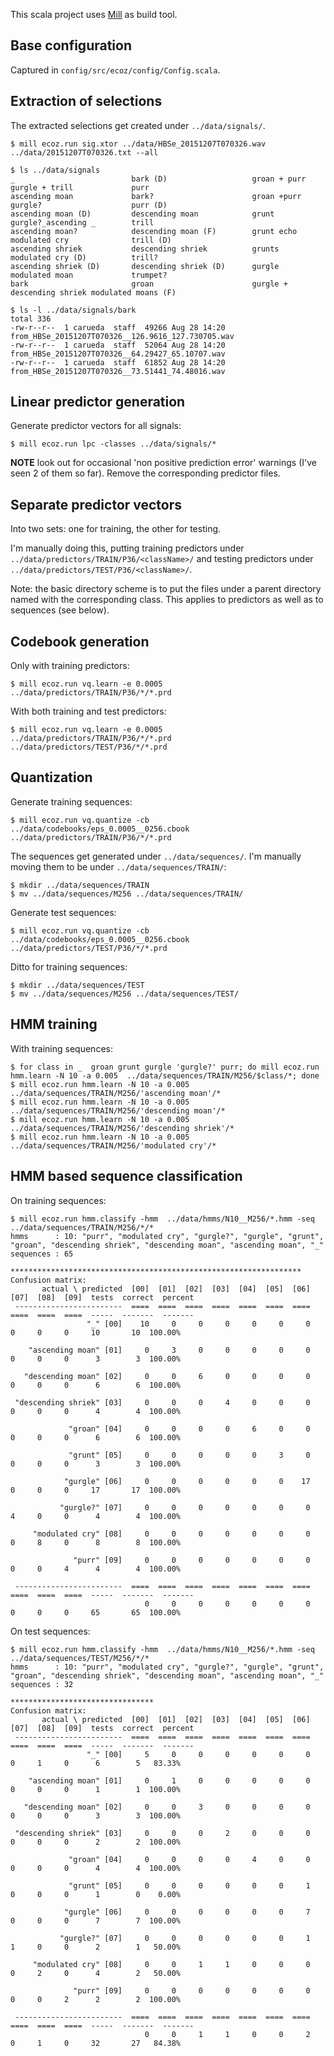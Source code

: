 This scala project uses [Mill](http://www.lihaoyi.com/mill/) as build tool.


## Base configuration

Captured in `config/src/ecoz/config/Config.scala`.

## Extraction of selections

The extracted selections get created under `../data/signals/`.

    $ mill ecoz.run sig.xtor ../data/HBSe_20151207T070326.wav ../data/20151207T070326.txt --all

    $ ls ../data/signals
    _                          bark (D)                   groan + purr               gurgle + trill             purr
    ascending moan             bark?                      groan +purr                gurgle?                    purr (D)
    ascending moan (D)         descending moan            grunt                      gurgle?_ascending _        trill
    ascending moan?            descending moan (F)        grunt echo                 modulated cry              trill (D)
    ascending shriek           descending shriek          grunts                     modulated cry (D)          trill?
    ascending shriek (D)       descending shriek (D)      gurgle                     modulated moan             trumpet?
    bark                       groan                      gurgle + descending shriek modulated moans (F)

    $ ls -l ../data/signals/bark
    total 336
    -rw-r--r--  1 carueda  staff  49266 Aug 28 14:20 from_HBSe_20151207T070326__126.9616_127.730705.wav
    -rw-r--r--  1 carueda  staff  52064 Aug 28 14:20 from_HBSe_20151207T070326__64.29427_65.10707.wav
    -rw-r--r--  1 carueda  staff  61852 Aug 28 14:20 from_HBSe_20151207T070326__73.51441_74.48016.wav

## Linear predictor generation

Generate predictor vectors for all signals:

    $ mill ecoz.run lpc -classes ../data/signals/*

**NOTE** look out for occasional 'non positive prediction error' warnings
(I've seen 2 of them so far). Remove the corresponding predictor files.

## Separate predictor vectors

Into two sets: one for training, the other for testing.

I'm manually doing this, putting training predictors under
`../data/predictors/TRAIN/P36/<className>/`
and testing predictors under
`../data/predictors/TEST/P36/<className>/`.

Note: the basic directory scheme is to put the files under a parent
directory named with the corresponding class.
This applies to predictors as well as to sequences (see below).

## Codebook generation

Only with training predictors:

    $ mill ecoz.run vq.learn -e 0.0005  ../data/predictors/TRAIN/P36/*/*.prd

With both training and test predictors:

    $ mill ecoz.run vq.learn -e 0.0005 ../data/predictors/TRAIN/P36/*/*.prd ../data/predictors/TEST/P36/*/*.prd

## Quantization

Generate training sequences:

    $ mill ecoz.run vq.quantize -cb ../data/codebooks/eps_0.0005__0256.cbook ../data/predictors/TRAIN/P36/*/*.prd

The sequences get generated under `../data/sequences/`.
I'm manually moving them to be under `../data/sequences/TRAIN/`:

    $ mkdir ../data/sequences/TRAIN
    $ mv ../data/sequences/M256 ../data/sequences/TRAIN/

Generate test sequences:

    $ mill ecoz.run vq.quantize -cb ../data/codebooks/eps_0.0005__0256.cbook ../data/predictors/TEST/P36/*/*.prd

Ditto for training sequences:

    $ mkdir ../data/sequences/TEST
    $ mv ../data/sequences/M256 ../data/sequences/TEST/

## HMM training

With training sequences:

    $ for class in _  groan grunt gurgle 'gurgle?' purr; do mill ecoz.run hmm.learn -N 10 -a 0.005  ../data/sequences/TRAIN/M256/$class/*; done
    $ mill ecoz.run hmm.learn -N 10 -a 0.005  ../data/sequences/TRAIN/M256/'ascending moan'/*
    $ mill ecoz.run hmm.learn -N 10 -a 0.005  ../data/sequences/TRAIN/M256/'descending moan'/*
    $ mill ecoz.run hmm.learn -N 10 -a 0.005  ../data/sequences/TRAIN/M256/'descending shriek'/*
    $ mill ecoz.run hmm.learn -N 10 -a 0.005  ../data/sequences/TRAIN/M256/'modulated cry'/*

## HMM based sequence classification

On training sequences:

    $ mill ecoz.run hmm.classify -hmm  ../data/hmms/N10__M256/*.hmm -seq ../data/sequences/TRAIN/M256/*/*
    hmms      : 10: "purr", "modulated cry", "gurgle?", "gurgle", "grunt", "groan", "descending shriek", "descending moan", "ascending moan", "_"
    sequences : 65

    *****************************************************************
    Confusion matrix:
           actual \ predicted  [00]  [01]  [02]  [03]  [04]  [05]  [06]  [07]  [08]  [09]  tests  correct  percent
     ------------------------  ====  ====  ====  ====  ====  ====  ====  ====  ====  ====  -----  -------  -------
                     "_" [00]    10     0     0     0     0     0     0     0     0     0     10       10  100.00%

        "ascending moan" [01]     0     3     0     0     0     0     0     0     0     0      3        3  100.00%

       "descending moan" [02]     0     0     6     0     0     0     0     0     0     0      6        6  100.00%

     "descending shriek" [03]     0     0     0     4     0     0     0     0     0     0      4        4  100.00%

                 "groan" [04]     0     0     0     0     6     0     0     0     0     0      6        6  100.00%

                 "grunt" [05]     0     0     0     0     0     3     0     0     0     0      3        3  100.00%

                "gurgle" [06]     0     0     0     0     0     0    17     0     0     0     17       17  100.00%

               "gurgle?" [07]     0     0     0     0     0     0     0     4     0     0      4        4  100.00%

         "modulated cry" [08]     0     0     0     0     0     0     0     0     8     0      8        8  100.00%

                  "purr" [09]     0     0     0     0     0     0     0     0     0     4      4        4  100.00%

     ------------------------  ====  ====  ====  ====  ====  ====  ====  ====  ====  ====  -----  -------  -------
                                  0     0     0     0     0     0     0     0     0     0     65       65  100.00%

On test sequences:

    $ mill ecoz.run hmm.classify -hmm  ../data/hmms/N10__M256/*.hmm -seq ../data/sequences/TEST/M256/*/*
    hmms      : 10: "purr", "modulated cry", "gurgle?", "gurgle", "grunt", "groan", "descending shriek", "descending moan", "ascending moan", "_"
    sequences : 32

    ********************************
    Confusion matrix:
           actual \ predicted  [00]  [01]  [02]  [03]  [04]  [05]  [06]  [07]  [08]  [09]  tests  correct  percent
     ------------------------  ====  ====  ====  ====  ====  ====  ====  ====  ====  ====  -----  -------  -------
                     "_" [00]     5     0     0     0     0     0     0     0     1     0      6        5   83.33%

        "ascending moan" [01]     0     1     0     0     0     0     0     0     0     0      1        1  100.00%

       "descending moan" [02]     0     0     3     0     0     0     0     0     0     0      3        3  100.00%

     "descending shriek" [03]     0     0     0     2     0     0     0     0     0     0      2        2  100.00%

                 "groan" [04]     0     0     0     0     4     0     0     0     0     0      4        4  100.00%

                 "grunt" [05]     0     0     0     0     0     0     1     0     0     0      1        0    0.00%

                "gurgle" [06]     0     0     0     0     0     0     7     0     0     0      7        7  100.00%

               "gurgle?" [07]     0     0     0     0     0     0     1     1     0     0      2        1   50.00%

         "modulated cry" [08]     0     0     1     1     0     0     0     0     2     0      4        2   50.00%

                  "purr" [09]     0     0     0     0     0     0     0     0     0     2      2        2  100.00%

     ------------------------  ====  ====  ====  ====  ====  ====  ====  ====  ====  ====  -----  -------  -------
                                  0     0     1     1     0     0     2     0     1     0     32       27   84.38%
